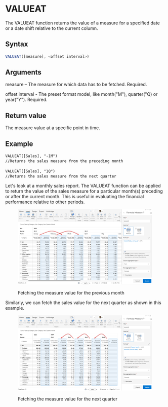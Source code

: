 # VALUEAT

The VALUEAT function returns the value of a measure for a specified date or a date shift relative to the current column.&#x20;

## Syntax

```javascript
VALUEAT([measure], <offset interval>)
```

## Arguments

measure – The measure for which data has to be fetched. Required.

offset interval - The preset format model, like month("M"), quarter("Q) or year("Y"). Required.

## Return value

The measure value at a specific point in time.

## Example

```
VALUEAT([Sales], "-1M")
//Returns the sales measure from the preceding month

VALUEAT([Sales], "1Q")
//Returns the sales measure from the next quarter
```

Let's look at a monthly sales report. The VALUEAT function can be applied to return the value of the sales measure for a particular month(s) preceding or after the current month. This is useful in evaluating the financial performance relative to other periods.

<figure><img src="../../.gitbook/assets/image (1) (1).png" alt=""><figcaption><p>Fetching the measure value for the previous month</p></figcaption></figure>

Similarly, we can fetch the sales value for the next quarter as shown in this example.

<figure><img src="../../.gitbook/assets/image (2) (1).png" alt=""><figcaption><p>Fetching the measure value for the next quarter</p></figcaption></figure>
